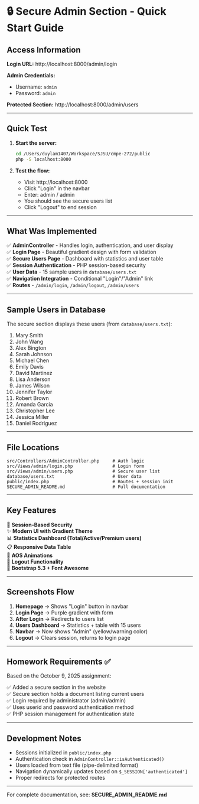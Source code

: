 # 🔒 Secure Admin Section - Quick Start Guide

## Access Information

**Login URL:** http://localhost:8000/admin/login

**Admin Credentials:**
- Username: `admin`
- Password: `admin`

**Protected Section:** http://localhost:8000/admin/users

---

## Quick Test

1. **Start the server:**
   ```bash
   cd /Users/duylam1407/Workspace/SJSU/cmpe-272/public
   php -S localhost:8000
   ```

2. **Test the flow:**
   - Visit http://localhost:8000
   - Click "Login" in the navbar
   - Enter: admin / admin
   - You should see the secure users list
   - Click "Logout" to end session

---

## What Was Implemented

✅ **AdminController** - Handles login, authentication, and user display  
✅ **Login Page** - Beautiful gradient design with form validation  
✅ **Secure Users Page** - Dashboard with statistics and user table  
✅ **Session Authentication** - PHP session-based security  
✅ **User Data** - 15 sample users in `database/users.txt`  
✅ **Navigation Integration** - Conditional "Login"/"Admin" link  
✅ **Routes** - `/admin/login`, `/admin/logout`, `/admin/users`

---

## Sample Users in Database

The secure section displays these users (from `database/users.txt`):

1. Mary Smith
2. John Wang
3. Alex Bington
4. Sarah Johnson
5. Michael Chen
6. Emily Davis
7. David Martinez
8. Lisa Anderson
9. James Wilson
10. Jennifer Taylor
11. Robert Brown
12. Amanda Garcia
13. Christopher Lee
14. Jessica Miller
15. Daniel Rodriguez

---

## File Locations

```
src/Controllers/AdminController.php     # Auth logic
src/Views/admin/login.php               # Login form
src/Views/admin/users.php               # Secure user list
database/users.txt                      # User data
public/index.php                        # Routes + session init
SECURE_ADMIN_README.md                  # Full documentation
```

---

## Key Features

🔐 **Session-Based Security**  
✨ **Modern UI with Gradient Theme**  
📊 **Statistics Dashboard (Total/Active/Premium users)**  
📋 **Responsive Data Table**  
🚀 **AOS Animations**  
🔄 **Logout Functionality**  
🎨 **Bootstrap 5.3 + Font Awesome**

---

## Screenshots Flow

1. **Homepage** → Shows "Login" button in navbar
2. **Login Page** → Purple gradient with form
3. **After Login** → Redirects to users list
4. **Users Dashboard** → Statistics + table with 15 users
5. **Navbar** → Now shows "Admin" (yellow/warning color)
6. **Logout** → Clears session, returns to login page

---

## Homework Requirements ✅

Based on the October 9, 2025 assignment:

✅ Added a secure section in the website  
✅ Secure section holds a document listing current users  
✅ Login required by administrator (admin/admin)  
✅ Uses userid and password authentication method  
✅ PHP session management for authentication state

---

## Development Notes

- Sessions initialized in `public/index.php`
- Authentication check in `AdminController::isAuthenticated()`
- Users loaded from text file (pipe-delimited format)
- Navigation dynamically updates based on `$_SESSION['authenticated']`
- Proper redirects for protected routes

---

For complete documentation, see: **SECURE_ADMIN_README.md**
